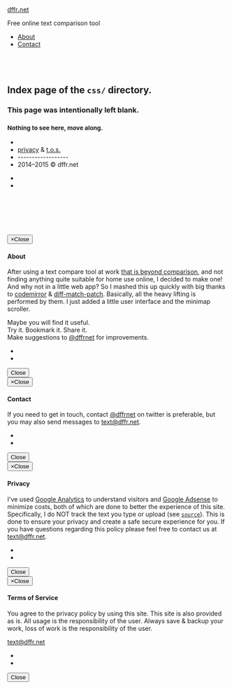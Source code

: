 <!DOCTYPE html>
<html lang="en">
<head>
<meta content="width=device-width, initial-scale=1" name="viewport"/>
<!----><meta charset="utf-8"/>
<meta content="IE=edge" http-equiv="X-UA-Compatible"/>
<meta content="width=device-width, initial-scale=1" name="viewport"/>
<meta content="blank index page of css directory" name="description"/>
<meta content="tmthydvnprt" name="author"/>
<meta content="i,n,d,e,x" name="keywords"/>
<title>css directory index</title>
<link href="../../../../../../img/favicon.ico" id="favicon" rel="shortcut icon" type="image/x-icon"/>
<link href="../../../../../../img/icon_60x60.png" rel="apple-touch-icon"/>
<link href="../../../../../../img/icon_76x76.png" rel="apple-touch-icon" sizes="76x76"/>
<link href="../../../../../../img/icon_120x120.png" rel="apple-touch-icon" sizes="120x120"/>
<link href="../../../../../../img/icon_152x152.png" rel="apple-touch-icon" sizes="152x152"/>
<meta content="http://dffr.net" property="og:url"/>
<meta content="website" property="og:type"/>
<meta content="css directory index" property="og:title"/>
<meta content="http://dffr.net/img/icon.png" property="og:image"/>
<meta content="../../../../../../img/icon.png" name="msapplication-TileImage"/>
<meta content="#3498db" name="msapplication-TileColor"/>
<meta content="summary" name="twitter:card"/>
<meta content="@dffrnet" name="twitter:site"/>
<meta content="dffr.net" name="twitter:domain"/>
<meta content="Online Text Comparison Tool" name="twitter:title"/>
<meta content="Online Text Comparison Tool" name="twitter:description"/>
<meta content="../../../../../../img/icon.png" name="twitter:img"/>
<script rel="javascript" type="text/javascript">(function(i,s,o,g,r,a,m){i['GoogleAnalyticsObject']=r;i[r]=i[r]||function(){ (i[r].q=i[r].q||[]).push(arguments)},i[r].l=1*new Date();a=s.createElement(o), m=s.getElementsByTagName(o)[0];a.async=1;a.src=g;m.parentNode.insertBefore(a,m) })(window,document,'script','//www.google-analytics.com/analytics.js','ga'); ga('create', 'UA-55438894-1', 'auto'); ga('require', 'displayfeatures'); ga('require', 'linkid', 'linkid.js'); ga('send', 'pageview');</script><link href="../../../../../../css/bootstrap.min_whhg_codemirror_mbo_merge_dffrnet.css" rel="stylesheet" type="text/css"/></head>
<body>
<div class="navbar navbar-default navbar-fixed-top" id="header" role="navigation">
<div class="container">
<div class="navbar-header pull-left">
<a alt="
dffr.net
" class="navbar-brand" href="#" title="
dffr.net
">
<span class="text-warning">dffr</span><span class="text-info"><strong>.</strong></span><span class="text-success">net</span>
</a>
</div>
<div class="navbar-header pull-left">
<p class="navbar-text">Free online text comparison tool</p>
</div>
<div class="navbar-header pull-right">
<ul class="nav navbar-nav">
<li><a alt="About" class="modal-btn" href="#about" title="About">About</a></li>
<li><a alt="Contact" class="modal-btn" href="#contact" title="Contact">Contact</a></li>
</ul>
</div>
</div>
</div>
<div id="holder">
<div class="container text-center" id="page">
<h2><br/></h2>
<h2>Index page of the <code>css/</code> directory.</h2>
<h3>This page was intentionally left blank.</h3>
<h3><small>Nothing to see here, move along.</small></h3>
</div>
</div>
<div class="container" id="footer">
<div class="row">
<div class="col-xs-3">
<ul class="list-unstyled text-center" id="privacy-tos-copy">
<li>&nbsp;</li>
<li><a alt="privacy" class="modal-btn" data-placement="top" data-toggle="tooltip" href="#privacy" title="View the privacy policy">privacy</a> &amp; <a alt="t.o.s." class="modal-btn" data-placement="top" data-toggle="tooltip" href="#tos" title="View the terms and conditions">t.o.s.</a></li>
<li>------------------</li>
<li>2014&ndash;2015 &copy; dffr.net</li>
</ul>
</div>
<div class="col-xs-1">
<ul class="share list-unstyled text-center">
<li><a alt="" class="btn btn-sm btn-danger" data-placement="left" data-toggle="tooltip" href="http://twitter.com/dffrnet" target="_blank" title="Twitter"><i class="icon-twitter"></i></a></li>
<!--<li><a href="http://www.facebook.com/100007441187127" target="_blank" class="btn btn-sm btn-danger" data-toggle="tooltip" data-placement="left" title="Facebook"><i class="icon-facebook"></i></a></li>-->
<li><a alt="" class="btn btn-sm btn-danger" data-placement="left" data-toggle="tooltip" href="mailto:text@dffr.net" title="Email"><i class="icon-webmail"></i></a></li>
</ul>
</div>
<div class="col-xs-8">
<script async="" rel="javascript" src="//pagead2.googlesyndication.com/pagead/js/adsbygoogle.js" type="text/javascript"></script>
<ins class="adsbygoogle" data-ad-client="ca-pub-7997757749247872" data-ad-slot="9882729083" style="display:inline-block;width:728px;height:90px"></ins>
<script rel="javascript" type="text/javascript">(adsbygoogle = window.adsbygoogle || []).push({});</script>
</div>
</div>
</div>
<div id="modal">
<div class="modal fade" id="about-modal">
<div class="modal-dialog">
<div class="modal-content">
<div class="modal-header">
<button class="close" data-dismiss="modal" type="button"><span aria-hidden="true">&times;</span><span class="sr-only">Close</span></button>
<h4 class="modal-title">About</h4>
</div>
<div class="modal-body">
<p class="lead">After using a text compare tool at work <a alt="that is beyond comparison" href="https://www.google.com/search?rls=en&amp;q=text+compare+that+is+beyond+comparison&amp;ie=UTF-8&amp;oe=UTF-8" target="_blank" title="that is beyond comparison">that is beyond comparison</a>, and not finding anything quite suitable for home use online, I decided to make one! And why not in a little web app?  So I mashed this up quickly with big thanks to <a alt="codemirror" href="http://codemirror.net" target="_blank" title="codemirror">codemirror</a> &amp; <a alt="diff-match-patch" href="https://code.google.com/p/google-diff-match-patch/" target="_blank" title="diff-match-patch">diff-match-patch</a>. Basically, all the heavy lifting is performed by them.  I just added a little user interface and the minimap scroller.</p>
<p class="lead text-center">
                        Maybe you will find it useful.
                        <br/>Try it. Bookmark it. Share it.
                        <br/>Make suggestions to <a alt="@dffrnet" href="http://twitter.com/dffrnet" target="_blank" title="@dffrnet">@dffrnet</a> for improvements.
                    </p>
<ul class="share list-inline list-unstyled text-center" id="social">
<li><a alt="" class="btn btn-sm btn-danger" data-placement="bottom" data-toggle="tooltip" href="http://twitter.com/dffrnet" target="_blank" title="Twitter"><i class="icon-twitter"></i></a></li>
<!--<li><a href="http://www.facebook.com/100007441187127" target="_blank" class="btn btn-sm btn-danger" data-toggle="tooltip" data-placement="bottom" title="Facebook"><i class="icon-facebook"></i></a></li>-->
<li><a alt="" class="btn btn-sm btn-danger" data-placement="bottom" data-toggle="tooltip" href="mailto:text@dffr.net" title="Email"><i class="icon-webmail"></i></a></li>
</ul>
</div>
<div class="modal-footer">
<button class="btn btn-default" data-dismiss="modal" type="button">Close</button>
</div>
</div>
</div>
</div>
<div class="modal fade" id="contact-modal">
<div class="modal-dialog">
<div class="modal-content">
<div class="modal-header">
<button class="close" data-dismiss="modal" type="button"><span aria-hidden="true">&times;</span><span class="sr-only">Close</span></button>
<h4 class="modal-title">Contact</h4>
</div>
<div class="modal-body">
<p class="lead">If you need to get in touch, contact <a alt="@dffrnet" href="http://twitter.com/dffrnet" target="_blank" title="@dffrnet">@dffrnet</a> on twitter is preferable, but you may also send messages to <a alt="text@dffr.net" href="mailto:text@dffr.net" title="text@dffr.net">text@dffr.net</a>.</p>
<ul class="share list-inline list-unstyled text-center" id="social">
<li><a alt="" class="btn btn-sm btn-danger" data-placement="bottom" data-toggle="tooltip" href="http://twitter.com/dffrnet" target="_blank" title="Twitter"><i class="icon-twitter"></i></a></li>
<!--<li><a href="http://www.facebook.com/100007441187127" target="_blank" class="btn btn-sm btn-danger" data-toggle="tooltip" data-placement="bottom" title="Facebook"><i class="icon-facebook"></i></a></li>-->
<li><a alt="" class="btn btn-sm btn-danger" data-placement="bottom" data-toggle="tooltip" href="mailto:text@dffr.net" title="Email"><i class="icon-webmail"></i></a></li>
</ul>
</div>
<div class="modal-footer">
<button class="btn btn-default" data-dismiss="modal" type="button">Close</button>
</div>
</div>
</div>
</div>
<div class="modal fade" id="privacy-modal">
<div class="modal-dialog">
<div class="modal-content">
<div class="modal-header">
<button class="close" data-dismiss="modal" type="button"><span aria-hidden="true">&times;</span><span class="sr-only">Close</span></button>
<h4 class="modal-title">Privacy</h4>
</div>
<div class="modal-body">
<p class="lead">I've used <a alt="Google Analytics" href="http://www.google.com/analytics/" target="_blank" title="Google Analytics">Google Analytics</a> to understand visitors and <a alt="Google Adsense" href="http://www.google.com/adsense/" target="_blank" title="Google Adsense">Google Adsense</a> to minimize costs, both of which are done to better the experience of this site. Specifically, I do <span class="text-warning">NOT</span> track the text you type or upload (see <a alt="source" href="../../../../../../js/dffrnet.js" title="source"><code>source</code></a>). This is done to ensure your privacy and create a safe secure experience for you. If you have questions regarding this policy please feel free to contact us at <a alt="text@dffr.net" href="mailto:text@dffr.net?subject=Email%20about%20privacy" title="text@dffr.net">text@dffr.net</a>.</p>
<ul class="share list-inline list-unstyled text-center" id="social">
<li><a alt="" class="btn btn-sm btn-danger" data-placement="bottom" data-toggle="tooltip" href="http://twitter.com/dffrnet" target="_blank" title="Twitter"><i class="icon-twitter"></i></a></li>
<!--<li><a href="http://www.facebook.com/100007441187127" target="_blank" class="btn btn-sm btn-danger" data-toggle="tooltip" data-placement="bottom" title="Facebook"><i class="icon-facebook"></i></a></li>-->
<li><a alt="" class="btn btn-sm btn-danger" data-placement="bottom" data-toggle="tooltip" href="mailto:text@dffr.net" title="Email"><i class="icon-webmail"></i></a></li>
</ul>
</div>
<div class="modal-footer">
<button class="btn btn-default" data-dismiss="modal" type="button">Close</button>
</div>
</div>
</div>
</div>
<div class="modal fade" id="tos-modal">
<div class="modal-dialog">
<div class="modal-content">
<div class="modal-header">
<button class="close" data-dismiss="modal" type="button"><span aria-hidden="true">&times;</span><span class="sr-only">Close</span></button>
<h4 class="modal-title">Terms of Service</h4>
</div>
<div class="modal-body">
<p class="lead"> You agree to the privacy policy by using this site.  This site is also provided as is.  All usage is the responsibility of the user.  Always save &amp; backup your work, loss of work is the responsibility of the user.</p>
<p class="lead"><a alt="text@dffr.net" href="mailto:text@dffr.net" title="text@dffr.net">text@dffr.net</a></p>
<ul class="share list-inline list-unstyled text-center" id="social">
<li><a alt="" class="btn btn-sm btn-danger" data-placement="bottom" data-toggle="tooltip" href="http://twitter.com/dffrnet" target="_blank" title="Twitter"><i class="icon-twitter"></i></a></li>
<!--<li><a href="http://www.facebook.com/100007441187127" target="_blank" class="btn btn-sm btn-danger" data-toggle="tooltip" data-placement="bottom" title="Facebook"><i class="icon-facebook"></i></a></li>-->
<li><a alt="" class="btn btn-sm btn-danger" data-placement="bottom" data-toggle="tooltip" href="mailto:text@dffr.net" title="Email"><i class="icon-webmail"></i></a></li>
</ul>
</div>
<div class="modal-footer">
<button class="btn btn-default" data-dismiss="modal" type="button">Close</button>
</div>
</div>
</div>
</div>
</div>
<script id="scripts" rel="javascript" src="../../../../../../js/jquery-2.1.3.min_bootstrap.min_diff_match_patch.min_codemirror.min_active-line.min_merge.min_dffrnet.js" type="text/javascript"></script>
</body>
</html>